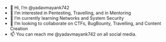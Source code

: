 - 👋 Hi, I’m @yadavmayank742
- 👀 I’m interested in Pentesting, Travelling, and in Mentoring
- 🌱 I’m currently learning Networks and System Security
- 💞️ I’m looking to collaborate on CTFs, BugBounty, Travelling, and Content Creation
- 📫 You can reach me @yadavmayank742 on all social media.

<!---
yadavmayank742/yadavmayank742 is a ✨ special ✨ repository because its `README.md` (this file) appears on your GitHub profile.
You can click the Preview link to take a look at your changes.
--->

